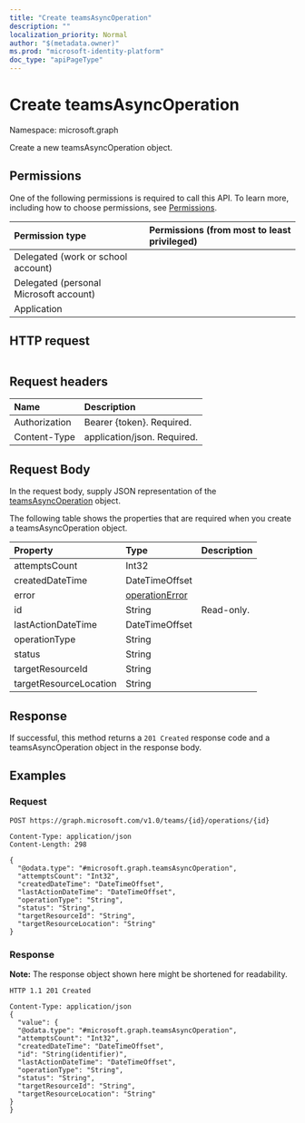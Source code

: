 ```yaml
---
title: "Create teamsAsyncOperation"
description: ""
localization_priority: Normal
author: "$(metadata.owner)"
ms.prod: "microsoft-identity-platform"
doc_type: "apiPageType"
---
```


# Create teamsAsyncOperation

Namespace: microsoft.graph

Create a new teamsAsyncOperation object.

## Permissions

One of the following permissions is required to call this API. To learn more, including how to choose permissions, see [Permissions](/graph/permissions-reference).

| Permission type                        | Permissions (from most to least privileged) |
| :------------------------------------- | :------------------------------------------ |
| Delegated (work or school account)     |                                             |
| Delegated (personal Microsoft account) |                                             |
| Application                            |                                             |

## HTTP request

<!-- {
  "blockType": "ignored"
}
-->

```http

```

## Request headers

| Name          | Description                 |
| :------------ | :-------------------------- |
| Authorization | Bearer {token}. Required.   |
| Content-Type  | application/json. Required. |

## Request Body

In the request body, supply JSON representation of the [teamsAsyncOperation](../resources/-teamsasyncoperation.md) object.

<!-- Actions and Functions -->

<!-- CRUD Methods -->

The following table shows the properties that are required when you create a teamsAsyncOperation object.

| Property               | Type                                             | Description |
| :--------------------- | :----------------------------------------------- | :---------- |
| attemptsCount          | Int32                                            |             |
| createdDateTime        | DateTimeOffset                                   |             |
| error                  | [operationError](../resources/operationerror.md) |             |
| id                     | String                                           | Read-only.  |
| lastActionDateTime     | DateTimeOffset                                   |             |
| operationType          | String                                           |             |
| status                 | String                                           |             |
| targetResourceId       | String                                           |             |
| targetResourceLocation | String                                           |             |

## Response

If successful, this method returns a `201 Created` response code and a teamsAsyncOperation object in the response body.

## Examples

### Request

<!-- {
  "blockType": "request",
  "name": "create_teamsasyncoperation"
}
-->

```http
POST https://graph.microsoft.com/v1.0/teams/{id}/operations/{id}

Content-Type: application/json
Content-Length: 298

{
  "@odata.type": "#microsoft.graph.teamsAsyncOperation",
  "attemptsCount": "Int32",
  "createdDateTime": "DateTimeOffset",
  "lastActionDateTime": "DateTimeOffset",
  "operationType": "String",
  "status": "String",
  "targetResourceId": "String",
  "targetResourceLocation": "String"
}

```

### Response

**Note:** The response object shown here might be shortened for readability.

<!-- {
  "blockType": "response",
  "truncated": true,
  "@odata.type": "Microsoft.Teams.GraphSvc.teamsAsyncOperation"
}
-->

```http
HTTP 1.1 201 Created

Content-Type: application/json
{
  "value": {
  "@odata.type": "#microsoft.graph.teamsAsyncOperation",
  "attemptsCount": "Int32",
  "createdDateTime": "DateTimeOffset",
  "id": "String(identifier)",
  "lastActionDateTime": "DateTimeOffset",
  "operationType": "String",
  "status": "String",
  "targetResourceId": "String",
  "targetResourceLocation": "String"
}
}

```
